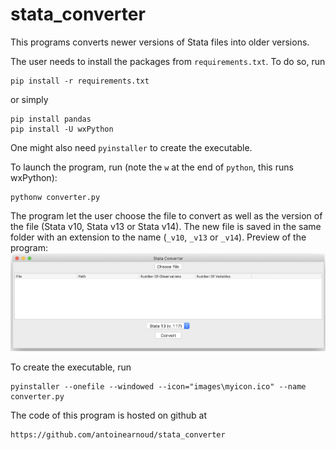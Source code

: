 # stata_converter
This programs converts newer versions of Stata files into older versions.

The user needs to install the packages from `requirements.txt`. To do so, run
```
pip install -r requirements.txt
```
or simply
```
pip install pandas
pip install -U wxPython
```
One might also need `pyinstaller` to create the executable.

To launch the program, run (note the `w` at the end of `python`, this runs wxPython):
```
pythonw converter.py
```

The program let the user choose the file to convert as well as the version of the file (Stata v10, Stata v13 or Stata v14). The new file is saved in the same folder with an extension to the name (`_v10`, `_v13` or `_v14`).
Preview of the program:
![alt text](screenshot.png)

To create the executable, run
```
pyinstaller --onefile --windowed --icon="images\myicon.ico" --name converter.py
```

The code of this program is hosted on github at
```
https://github.com/antoinearnoud/stata_converter
```

